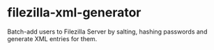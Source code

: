 # filezilla-xml-generator
Batch-add users to Filezilla Server by salting, hashing passwords and generate XML entries for them.
